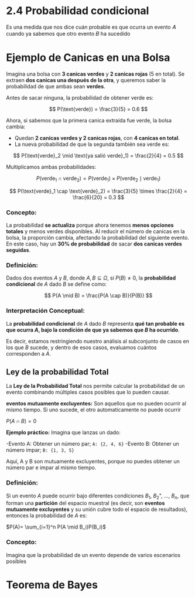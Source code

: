 # 2.4 Probabilidad condicional

Es una medida que nos dice cuán probable es que ocurra un evento 𝐴 cuando ya sabemos que otro evento 𝐵 ha sucedido

# Ejemplo de Canicas en una Bolsa

Imagina una bolsa con **3 canicas verdes** y **2 canicas rojas** (5 en total). Se extraen **dos canicas una después de la otra**, y queremos saber la probabilidad de que ambas sean **verdes**.

Antes de sacar ninguna, la probabilidad de obtener verde es:

$$
P(\text{verde}) = \frac{3}{5} = 0.6
$$

Ahora, si sabemos que la primera canica extraída fue verde, la bolsa cambia:

- Quedan **2 canicas verdes y 2 canicas rojas**, con **4 canicas en total**.
- La nueva probabilidad de que la segunda también sea verde es:

$$
P(\text{verde}_2 \mid \text{ya salió verde}_1) = \frac{2}{4} = 0.5
$$

Multiplicamos ambas probabilidades:

$$
P(\text{verde}_1 \cap \text{verde}_2) = P(\text{verde}_1) \times P(\text{verde}_2 \mid \text{verde}_1)
$$

$$
P(\text{verde}_1 \cap \text{verde}_2) = \frac{3}{5} \times \frac{2}{4} = \frac{6}{20} = 0.3
$$

### **Concepto:**
La probabilidad **se actualiza** porque ahora tenemos **menos opciones totales** y menos verdes disponibles. Al reducir el número de canicas en la bolsa, la proporción cambia, afectando la probabilidad del siguiente evento. En este caso, hay un **30% de probabilidad** de sacar **dos canicas verdes seguidas**.

### **Definición:**  
Dados dos eventos $A$ y $B$, donde $A, B \subseteq \Omega$, si $P(B) \neq 0$, la **probabilidad condicional** de $A$ dado $B$ se define como:

$$
P(A \mid B) = \frac{P(A \cap B)}{P(B)}
$$

### **Interpretación Conceptual:**  
La **probabilidad condicional** de $A$ dado $B$ representa **qué tan probable es que ocurra $A$, bajo la condición de que ya sabemos que $B$ ha ocurrido**.  

Es decir, estamos restringiendo nuestro análisis al subconjunto de casos en los que $B$ sucede, y dentro de esos casos, evaluamos cuántos corresponden a $A$.

## Ley de la probabilidad Total

La **Ley de la Probabilidad Total** nos permite calcular la probabilidad de un evento combinando múltiples casos posibles que lo pueden causar.

**eventos mutuamente excluyentes:** Son aquellos que no pueden ocurrir al mismo tiempo. Si uno sucede, el otro automaticamente no puede ocurrir

$P(A\cap B) = 0$

**Ejemplo práctico:** Imagina que lanzas un dado:

-Evento A: Obtener un número par; `A: {2, 4, 6}`
-Evento B: Obtener un número impar; `B: {1, 3, 5}`

Aquí, A y B son mutuamente excluyentes, porque no puedes obtener un número par e impar al mismo tiempo.

### **Definición:**

Si un evento $A$ puede ocurrir bajo diferentes condiciones $B_1$, $B_2$", ..., $B_n$, que forman una **partición** del espacio muestral (es decir, son **eventos mutuamente excluyentes**  y su unión cubre todo el espacio de resultados), entonces la probabilidad de $A$ es:

$P(A)= \sum_{i=1}^n P(A \mid B_i)P(B_i)$

### **Concepto:** 

Imagina que la probabilidad de un evento depende de varios escenarios posibles


# Teorema de Bayes




